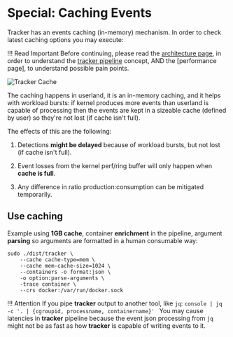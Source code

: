 # Special: Caching Events

Tracker has an events caching (in-memory) mechanism. In order to check latest
caching options you may execute:

<!-- TODO: build man page -->
<!-- ```console
man tracker-cache
``` -->

!!! Read Important
    Before continuing, please read the [architecture page], in order to
    understand the [tracker pipeline] concept, AND the [performance page], to
    understand possible pain points.

[architecture page]: ../../contributing/architecture.md
[tracker pipeline]: ../../contributing/architecture.md#tracker-pipeline-concept

![Tracker Cache](../../images/tracker-cache.png)

The caching happens in userland, it is an in-memory caching, and it helps with
workload bursts: if kernel produces more events than userland is capable of
processing then the events are kept in a sizeable cache (defined by user) so
they're not lost (if cache isn't full).

The effects of this are the following:

1. Detections **might be delayed** because of workload bursts, but not lost (if
   cache isn't full).

2. Event losses from the kernel perf/ring buffer will only happen when
   **cache is full**.

3. Any difference in ratio production:consumption can be mitigated temporarily.

## Use caching

Example using **1GB cache**, container **enrichment** in the pipeline, argument
**parsing** so arguments are formatted in a human consumable way:

```console
sudo ./dist/tracker \
    --cache cache-type=mem \
    --cache mem-cache-size=1024 \
    --containers -o format:json \
    -o option:parse-arguments \
    -trace container \
    --crs docker:/var/run/docker.sock
```

!!! Attention
    If you pipe **tracker** output to another tool, like `jq`:
    ```console
    | jq -c '. | {cgroupid, processname, containername}'
    ```
    You may cause latencies in **tracker** pipeline because the event json
    processing from `jq` might not be as fast as how **tracker** is capable
    of writing events to it.
